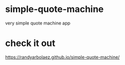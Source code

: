 # simple-quote-machine
very simple quote machine app
# check it out
https://randyarbolaez.github.io/simple-quote-machine/
